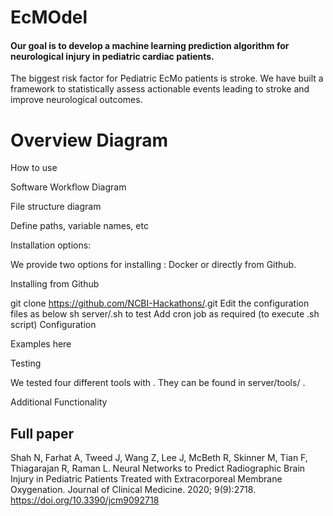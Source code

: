 # EcMOdel

#### Our goal is to develop a machine learning prediction algorithm for neurological injury in pediatric cardiac patients.

The biggest risk factor for Pediatric EcMo patients is stroke.  We have built a framework to statistically assess actionable events leading to stroke and improve neurological outcomes.  

# Overview Diagram

How to use

Software Workflow Diagram

File structure diagram

Define paths, variable names, etc

Installation options:

We provide two options for installing : Docker or directly from Github.

Installing from Github

git clone https://github.com/NCBI-Hackathons/<this software>.git
Edit the configuration files as below
sh server/<this software>.sh to test
Add cron job as required (to execute .sh script)
Configuration

Examples here

Testing

We tested four different tools with . They can be found in server/tools/ .

Additional Functionality

## Full paper
Shah N, Farhat A, Tweed J, Wang Z, Lee J, McBeth R, Skinner M, Tian F, Thiagarajan R, Raman L. Neural Networks to Predict Radiographic Brain Injury in Pediatric Patients Treated with Extracorporeal Membrane Oxygenation. Journal of Clinical Medicine. 2020; 9(9):2718. https://doi.org/10.3390/jcm9092718

